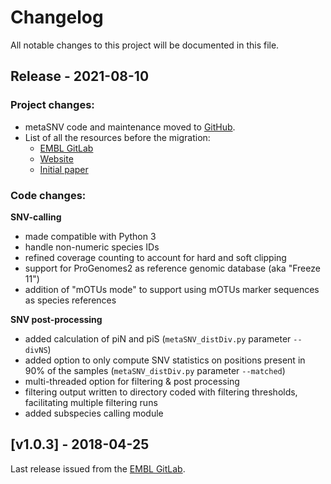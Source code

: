 # Changelog
All notable changes to this project will be documented in this file.


## Release - 2021-08-10

### Project changes:

- metaSNV code and maintenance moved to [GitHub](https://github.com/metasnv-tool/metaSNV).
- List of all the resources before the migration:
    - [EMBL GitLab](https://git.embl.de/costea/metaSNV)
    - [Website](http://metasnv.embl.de/)
    - [Initial paper](https://journals.plos.org/plosone/article?id=10.1371/journal.pone.0182392)
    
### Code changes:

**SNV-calling**
-	made compatible with Python 3
-   handle non-numeric species IDs
-   refined coverage counting to account for hard and soft clipping
-	support for ProGenomes2 as reference genomic database (aka "Freeze 11")
-	addition of "mOTUs mode" to support using mOTUs marker sequences as species references

**SNV post-processing**
-	added calculation of piN and piS (`metaSNV_distDiv.py` parameter `--divNS`)
-	added option to only compute SNV statistics on positions present in 90% of the samples (`metaSNV_distDiv.py` parameter `--matched`)
-	multi-threaded option for filtering & post processing
-	filtering output written to directory coded with filtering thresholds, facilitating multiple filtering runs
-   added subspecies calling module

## [v1.0.3] - 2018-04-25
Last release issued from the [EMBL GitLab](https://git.embl.de/costea/metaSNV).


